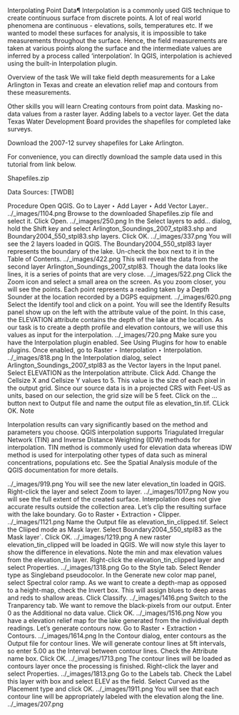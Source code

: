 Interpolating Point Data¶
Interpolation is a commonly used GIS technique to create continuous surface from discrete points. A lot of real world phenomena are continuous - elevations, soils, temperatures etc. If we wanted to model these surfaces for analysis, it is impossible to take measurements throughout the surface. Hence, the field measurements are taken at various points along the surface and the intermediate values are inferred by a process called ‘interpolation’. In QGIS, interpolation is achieved using the built-in Interpolation plugin.

Overview of the task
We will take field depth measurements for a Lake Arlington in Texas and create an elevation relief map and contours from these measurements.

Other skills you will learn
Creating contours from point data.
Masking no-data values from a raster layer.
Adding labels to a vector layer.
Get the data
Texas Water Development Board provides the shapefiles for completed lake surveys.

Download the 2007-12 survey shapefiles for Lake Arlington.

For convenience, you can directly download the sample data used in this tutorial from link below.

Shapefiles.zip

Data Sources: [TWDB]

Procedure
Open QGIS. Go to Layer ‣ Add Layer ‣ Add Vector Layer..
../_images/1104.png
Browse to the downloaded Shapefiles.zip file and select it. Click Open.
../_images/250.png
In the Select layers to add... dialog, hold the Shift key and select Arlington_Soundings_2007_stpl83.shp and Boundary2004_550_stpl83.shp layers. Click OK.
../_images/337.png
You will see the 2 layers loaded in QGIS. The Boundary2004_550_stpl83 layer represents the boundary of the lake. Un-check the box next to it in the Table of Contents.
../_images/422.png
This will reveal the data from the second layer Arlington_Soundings_2007_stpl83. Though the data looks like lines, it is a series of points that are very close.
../_images/522.png
Click the Zoom icon and select a small area on the screen. As you zoom closer, you will see the points. Each point represents a reading taken by a Depth Sounder at the location recorded by a DGPS equipment.
../_images/620.png
Select the Identify tool and click on a point. You will see the Identify Results panel show up on the left with the attribute value of the point. In this case, the ELEVATION attribute contains the depth of the lake at the location. As our task is to create a depth profile and elevation contours, we will use this values as input for the interpolation.
../_images/720.png
Make sure you have the Interpolation plugin enabled. See Using Plugins for how to enable plugins. Once enabled, go to Raster ‣ Interpolation ‣ Interpolation.
../_images/818.png
In the Interpolation dialog, select Arlington_Soundings_2007_stpl83 as the Vector layers in the Input panel. Select ELEVATION as the Interpolation attribute. Click Add. Change the Cellsize X and Cellsize Y values to 5. This value is the size of each pixel in the output grid. Since our source data is in a projected CRS with Feet-US as units, based on our selection, the grid size will be 5 feet. Click on the ... button next to Output file and name the output file as elevation_tin.tif. CLick OK.
Note

Interpolation results can vary significantly based on the method and parameters you choose. QGIS interpolation supports Triagulated Irregular Network (TIN) and Inverse Distance Weighting (IDW) methods for interpolation. TIN method is commonly used for elevation data whereas IDW method is used for interpolating other types of data such as mineral concentrations, populations etc. See the Spatial Analysis module of the QGIS documentation for more details.

../_images/919.png
You will see the new later elevation_tin loaded in QGIS. Right-click the layer and select Zoom to layer.
../_images/1017.png
Now you will see the full extent of the created surface. Interpolation does not give accurate results outside the collection area. Let’s clip the resulting surface with the lake boundary. Go to Raster ‣ Extraction ‣ Clipper.
../_images/1121.png
Name the Output file as elevation_tin_clipped.tif. Select the Cliiped mode as Mask layer. Select Boundary2004_550_stpl83 as the Mask layer`. Click OK.
../_images/1219.png
A new raster elevation_tin_clipped will be loaded in QGIS. We will now style this layer to show the difference in elevations. Note the min and max elevation values from the elevation_tin layer. Right-click the elevation_tin_clipped layer and select Properties.
../_images/1318.png
Go to the Style tab. Select Render type as Singleband pseudocolor. In the Generate new color map panel, select Spectral color ramp. As we want to create a depth-map as opposed to a height-map, check the Invert box. This will assign blues to deep areas and reds to shallow areas. Click Classify.
../_images/1416.png
Switch to the Tranparency tab. We want to remove the black-pixels from our output. Enter 0 as the Additional no data value. Click OK.
../_images/1516.png
Now you have a elevation relief map for the lake generated from the individual depth readings. Let’s generate contours now. Go to Raster ‣ Extraction ‣ Contours.
../_images/1614.png
In the Contour dialog, enter contours as the Output file for contour lines. We will generate contour lines at 5ft intervals, so enter 5.00 as the Interval between contour lines. Check the Attribute name box. Click OK.
../_images/1713.png
The contour lines will be loaded as contours layer once the processing is finished. Right-click the layer and select Properties.
../_images/1813.png
Go to the Labels tab. Check the Label this layer with box and select ELEV as the field. Select Curved as the Placement type and click OK.
../_images/1911.png
You will see that each contour line will be appropriately labeled with the elevation along the line.
../_images/207.png
